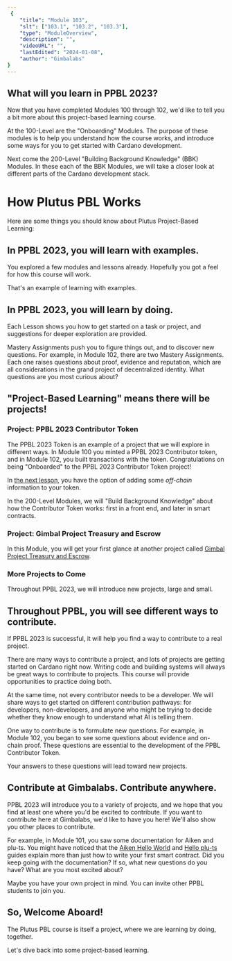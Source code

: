 ```yaml
---
 {
	"title": "Module 103",
	"slt": ["103.1", "103.2", "103.3"],
	"type": "ModuleOverview",
	"description": "",
	"videoURL": "",
	"lastEdited": "2024-01-08",
	"author": "Gimbalabs"
}
---
```


## What will you learn in PPBL 2023?
Now that you have completed Modules 100 through 102, we'd like to tell you a bit more about this project-based learning course.

At the 100-Level are the "Onboarding" Modules. The purpose of these modules is to help you understand how the course works, and introduce some ways for you to get started with Cardano development.

Next come the 200-Level "Building Background Knowledge" (BBK) Modules. In these each of the BBK Modules, we will take a closer look at different parts of the Cardano development stack.

# How Plutus PBL Works
Here are some things you should know about Plutus Project-Based Learning:

## In PPBL 2023, you will learn with examples.

You explored a few modules and lessons already. Hopefully you got a feel for how this course will work.

That's an example of learning with examples.


## In PPBL 2023, you will learn by doing.

Each Lesson shows you how to get started on a task or project, and suggestions for deeper exploration are provided.

Mastery Assignments push you to figure things out, and to discover new questions. For example, in Module 102, there are two Mastery Assignments. Each one raises questions about proof, evidence and reputation, which are all considerations in the grand project of decentralized identity. What questions are you most curious about?


## "Project-Based Learning" means there will be projects!

### Project: PPBL 2023 Contributor Token

The PPBL 2023 Token is an example of a project that we will explore in different ways. In Module 100 you minted a PPBL 2023 Contributor token, and in Module 102, you built transactions with the token. Congratulations on being "Onboarded" to the PPBL 2023 Contributor Token project!

In [the next lesson](/modules/103/1031), you have the option of adding some *off-chain* information to your token.

In the 200-Level Modules, we will "Build Background Knowledge" about how the Contributor Token works: first in a front end, and later in smart contracts.

### Project: Gimbal Project Treasury and Escrow

In this Module, you will get your first glance at another project called [Gimbal Project Treasury and Escrow](/modules/103/commit).

### More Projects to Come

Throughout PPBL 2023, we will introduce new projects, large and small.


## Throughout PPBL, you will see different ways to contribute.

If PPBL 2023 is successful, it will help you find a way to contribute to a real project.

There are many ways to contribute a project, and lots of projects are getting started on Cardano right now. Writing code and building systems will always be great ways to contribute to projects. This course will provide opportunities to practice doing both.

At the same time, not every contributor needs to be a developer. We will share ways to get started on different contribution pathways: for developers, non-developers, and anyone who might be trying to decide whether they know enough to understand what AI is telling them.

One way to contribute is to formulate new questions. For example, in Module 102, you began to see some questions about evidence and on-chain proof. These questions are essential to the development of the PPBL Contributor Token.

Your answers to these questions will lead toward new projects.


## Contribute at Gimbalabs. Contribute anywhere.

PPBL 2023 will introduce you to a variety of projects, and we hope that you find at least one where you'd be excited to contribute. If you want to contribute here at Gimbalabs, we'd like to have you here! We'll also show you other places to contribute.

For example, in Module 101, you saw some documentation for Aiken and plu-ts. You might have noticed that the [Aiken Hello World](https://aiken-lang.org/example--hello-world#getting-funds) and [Hello plu-ts](https://pluts.harmoniclabs.tech/docs/examples/Hello%20World#deployng-the-contract) guides explain more than just how to write your first smart contract. Did you keep going with the documentation? If so, what new questions do you have? What are you most excited about?

Maybe you have your own project in mind. You can invite other PPBL students to join you.


## So, Welcome Aboard!

The Plutus PBL course is itself a project, where we are learning by doing, together.

Let's dive back into some project-based learning.
